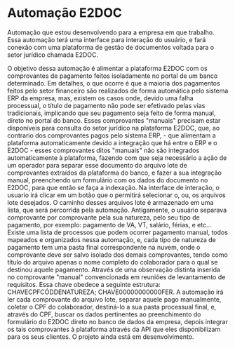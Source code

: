 # Automação E2DOC

Automação que estou desenvolvendo para a empresa em que trabalho. Essa automação terá uma interface para interação do usuário, 
e fará conexão com uma plataforma de gestão de documentos voltada para o setor jurídico chamada E2DOC.

O objetivo dessa automação é alimentar a plataforma E2DOC com os comprovantes de pagamento feitos isoladamente no portal de um banco determinado. 
Em detalhes, o que ocorre é que a maioria dos pagamentos feitos pelo setor financeiro são realizados de forma automática pelo sistema ERP da empresa, 
mas, existem os casos onde, devido uma falha processual, o título de pagamento não pode ser efetivado pelas vias tradicionais, implicando que seu pagamento seja feito de forma manual, direto no portal do banco.
Esses comprovantes "manuais" precisam estar disponíveis para consulta do setor jurídico na plataforma E2DOC, que, ao contrario dos comprovantes pagos pelo sistema ERP, - que alimentam a plataforma automaticamente devido a integração que há entre o ERP e o E2DOC - esses comprovantes ditos "manuais" não são integrados automaticamente à plataforma, fazendo com que seja necessário a ação de um operador para separar esse documento do arquivo lote de comprovantes extraídos da plataforma do banco, e fazer a sua integração manual, preenchendo um formulário com os dados do documento no E2DOC, para que então se faça a indexação.
Na interface de interação, o usuario irá clicar em um botão que o permitirá selecionar o, ou, os arquivos lote desejados. 
O caminho desses arquivos lote é armazenado em uma lista, que será percorrida pela automação. Antigamente, o usuário separava comprovante por comprovante pela sua natureza, pelo seu tipo de pagamento, por exemplo: pagamento de VA, VT, salário, férias, e etc...
Existe uma lista de processos que podem ocorrer pagamento manual, todos mapeados e organizados nessa automação, e, cada tipo de natureza de pagamento tem uma pasta final correspondente na nuvem, onde o comprovante deve ser salvo isolado dos demais comprovantes, tendo como título do arquivo apenas o nome completo do colaborador para o qual se destinou aquele pagamento.
Através de uma observação distinta inserida no comprovante "manual" convencionada em reuniões de levantamento de requisitos. Essa chave obedece a seguinte estrutura: CHAVECPFCÓDDENATUREZA; CHAVE00000000000FER. A automação irá ler cada comprovante do arquivo lote, separar aquele pago manualmente, coletar o CPF do colaborador, destiná-lo a sua pasta processual final, e, através do CPF, buscar os dados pertinentes ao preenchimento do formulário do E2DOC direto no banco de dados da empresa, depois integrar os tais comprovantes à plataforma através da API que eles disponibilizam para os seus clientes.
O projeto ainda está em desenvolvimento.
